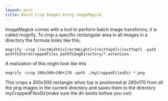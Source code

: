 ```yaml
---
layout: post
title: Batch Crop Images Using ImageMagick
---
```

ImageMagick comes with a tool to perform batch image transforms, it is called mogrify. To crop a specific rectangular area in all images in a directory the formula looks like this,

    mogrify -crop [rectWidth]x[rectHeight]+[rectTopX]+[rectTopY] -path pathToStoreCroppedFiles pathToImgDirectory/*.extension

A realization of this might look like this 
    
    mogrify -crop 300x300+290+170 -path ./myCroppedFilesDir *.png

This crops a 300x300 rectangle whos top is positioned at 290x170 from all the png images in the current directory and saves them to the directory myCroppedFilesDir(make sure the dir exists before you run). 